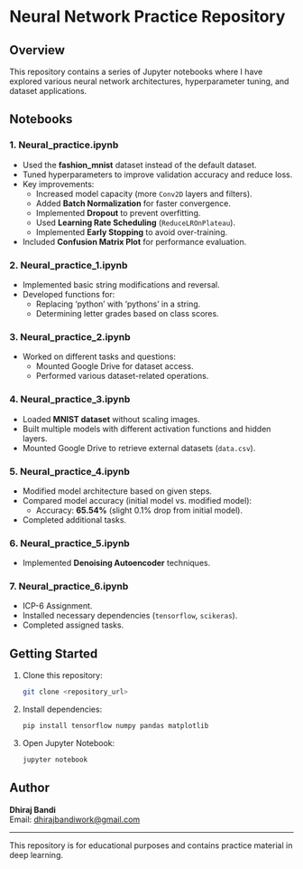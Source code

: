 # Neural Network Practice Repository

## Overview
This repository contains a series of Jupyter notebooks where I have explored various neural network architectures, hyperparameter tuning, and dataset applications.

## Notebooks

### 1. Neural_practice.ipynb
- Used the **fashion_mnist** dataset instead of the default dataset.
- Tuned hyperparameters to improve validation accuracy and reduce loss.
- Key improvements:
  - Increased model capacity (more `Conv2D` layers and filters).
  - Added **Batch Normalization** for faster convergence.
  - Implemented **Dropout** to prevent overfitting.
  - Used **Learning Rate Scheduling** (`ReduceLROnPlateau`).
  - Implemented **Early Stopping** to avoid over-training.
- Included **Confusion Matrix Plot** for performance evaluation.

### 2. Neural_practice_1.ipynb
- Implemented basic string modifications and reversal.
- Developed functions for:
  - Replacing ‘python’ with ‘pythons’ in a string.
  - Determining letter grades based on class scores.

### 3. Neural_practice_2.ipynb
- Worked on different tasks and questions:
  - Mounted Google Drive for dataset access.
  - Performed various dataset-related operations.

### 4. Neural_practice_3.ipynb
- Loaded **MNIST dataset** without scaling images.
- Built multiple models with different activation functions and hidden layers.
- Mounted Google Drive to retrieve external datasets (`data.csv`).

### 5. Neural_practice_4.ipynb
- Modified model architecture based on given steps.
- Compared model accuracy (initial model vs. modified model):
  - Accuracy: **65.54%** (slight 0.1% drop from initial model).
- Completed additional tasks.

### 6. Neural_practice_5.ipynb
- Implemented **Denoising Autoencoder** techniques.

### 7. Neural_practice_6.ipynb
- ICP-6 Assignment.
- Installed necessary dependencies (`tensorflow`, `scikeras`).
- Completed assigned tasks.

## Getting Started
1. Clone this repository:
   ```bash
   git clone <repository_url>
   ```
2. Install dependencies:
   ```bash
   pip install tensorflow numpy pandas matplotlib
   ```
3. Open Jupyter Notebook:
   ```bash
   jupyter notebook
   ```

## Author
**Dhiraj Bandi**  
Email: dhirajbandiwork@gmail.com  

---
This repository is for educational purposes and contains practice material in deep learning.
